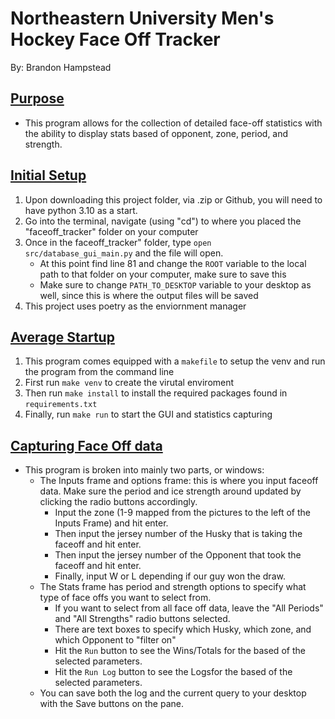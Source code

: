 # Northeastern University Men's Hockey Face Off Tracker
By: Brandon Hampstead

## <ins> Purpose <ins>
- This program allows for the collection of detailed face-off statistics with the ability to display stats based of opponent, zone, period, and strength.

## <ins> Initial Setup <ins>
1. Upon downloading this project folder, via .zip or Github, you will need to have python 3.10 as a start.
2. Go into the terminal, navigate (using "cd") to where you placed the "faceoff_tracker" folder on your computer
3. Once in the faceoff_tracker" folder, type <code>open src/database_gui_main.py</code> and the file will open.
   - At this point find line 81 and change the <code>ROOT</code> variable to the local path to that folder on your computer, make sure to save this 
   - Make sure to change <code>PATH_TO_DESKTOP</code> variable to your desktop as well, since this is where the output files will be saved
4. This project uses poetry as the enviornment manager
## <ins> Average Startup <ins>
1. This program comes equipped with a <code>makefile</code> to setup the venv and run the program from the command line
2. First run <code>make venv</code> to create the virutal enviroment
3. Then run <code>make install</code> to install the required packages found in <code>requirements.txt</code>
4. Finally, run <code>make run</code> to start the GUI and statistics capturing

## <ins> Capturing Face Off data <ins>
- This program is broken into mainly two parts, or windows:
  - The Inputs frame and options frame: this is where you input faceoff data. Make sure the period and ice strength around updated by clicking the radio buttons accordingly. 
    - Input the zone (1-9 mapped from the pictures to the left of the Inputs Frame) and hit enter. 
    - Then input the jersey number of the Husky that is taking the faceoff and hit enter. 
    - Then input the jersey number of the Opponent that took the faceoff and hit enter. 
    - Finally, input W or L depending if our guy won the draw.
  - The Stats frame has period and strength options to specify what type of face offs you want to select from.
    - If you want to select from all face off data, leave the "All Periods" and "All Strengths" radio buttons selected.
    - There are text boxes to specify which Husky, which zone, and which Opponent to "filter on"
    - Hit the <code>Run</code> button to see the Wins/Totals for the based of the selected parameters. 
    - Hit the <code>Run Log</code> button to see the Logsfor the based of the selected parameters.
  - You can save both the log and the current query to your desktop with the Save buttons on the pane.

